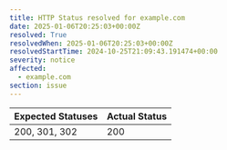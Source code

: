 ```yaml
---
title: HTTP Status resolved for example.com
date: 2025-01-06T20:25:03+00:00Z
resolved: True
resolvedWhen: 2025-01-06T20:25:03+00:00Z
resolvedStartTime: 2024-10-25T21:09:43.191474+00:00
severity: notice
affected:
  - example.com
section: issue
---
```


| Expected Statuses | Actual Status  |
|-------------------|----------------|
| 200, 301, 302 | 200 |
